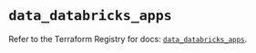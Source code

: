 # `data_databricks_apps`

Refer to the Terraform Registry for docs: [`data_databricks_apps`](https://registry.terraform.io/providers/databricks/databricks/1.65.0/docs/data-sources/apps).
